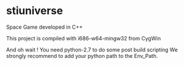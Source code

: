 stiuniverse
===========

Space Game developed in C++

This project is compiled with i686-w64-mingw32 from CygWin

And oh wait !
You need python-2.7 to do some post build scripting
We strongly recommend to add your python path to the Env_Path.
